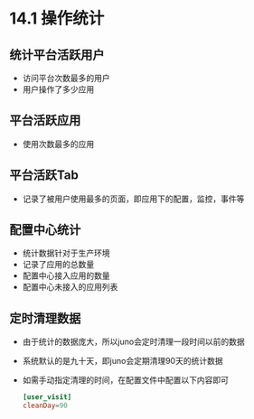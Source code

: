 # 14.1 操作统计

## 统计平台活跃用户

- 访问平台次数最多的用户
- 用户操作了多少应用

## 平台活跃应用

- 使用次数最多的应用

## 平台活跃Tab

- 记录了被用户使用最多的页面，即应用下的配置，监控，事件等

## 配置中心统计

- 统计数据针对于生产环境
- 记录了应用的总数量
- 配置中心接入应用的数量
- 配置中心未接入的应用列表

## 定时清理数据

- 由于统计的数据庞大，所以juno会定时清理一段时间以前的数据
- 系统默认的是九十天，即juno会定期清理90天的统计数据
- 如需手动指定清理的时间，在配置文件中配置以下内容即可

  ```toml
  [user_visit]
  cleanDay=90
  ```
